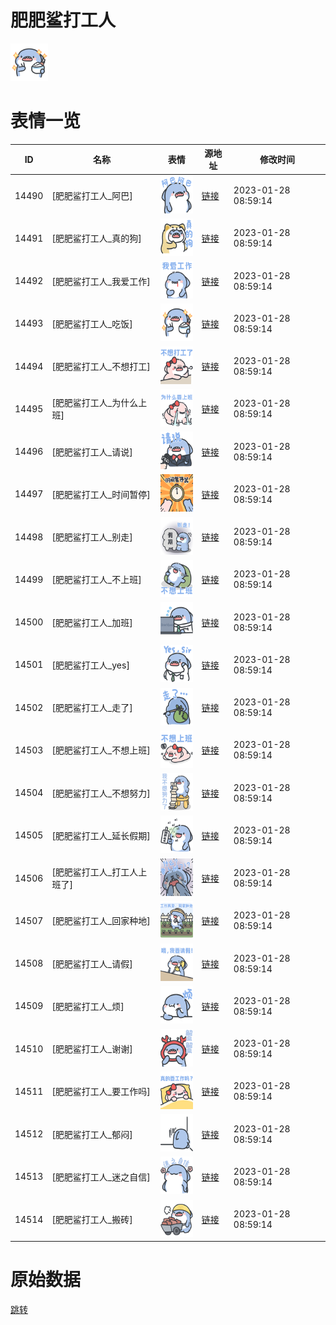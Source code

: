 # 肥肥鲨打工人

<img src="./cover.png" height="60" alt="cover" />

# 表情一览

|ID|名称|表情|源地址|修改时间|
|----|----|----|----|----|
|14490|[肥肥鲨打工人_阿巴]|<img src="./pic/014490_%5B肥肥鲨打工人_阿巴%5D.png" height="60" alt="阿巴"/>|[链接](https://i0.hdslb.com/bfs/garb/item/8a0c0f4fea740006d091a18342b156576498306b.png)|2023-01-28 08:59:14|
|14491|[肥肥鲨打工人_真的狗]|<img src="./pic/014491_%5B肥肥鲨打工人_真的狗%5D.png" height="60" alt="真的狗"/>|[链接](https://i0.hdslb.com/bfs/garb/item/a0d340e56c3056e79cb7db5d7744eb48d35d5cf5.png)|2023-01-28 08:59:14|
|14492|[肥肥鲨打工人_我爱工作]|<img src="./pic/014492_%5B肥肥鲨打工人_我爱工作%5D.png" height="60" alt="我爱工作"/>|[链接](https://i0.hdslb.com/bfs/garb/item/8e1477476d8894fbb30a1a5156a3b76e670912e7.png)|2023-01-28 08:59:14|
|14493|[肥肥鲨打工人_吃饭]|<img src="./pic/014493_%5B肥肥鲨打工人_吃饭%5D.png" height="60" alt="吃饭"/>|[链接](https://i0.hdslb.com/bfs/garb/item/27b4fb7711b8134cab66c6a63af0c02fe657d200.png)|2023-01-28 08:59:14|
|14494|[肥肥鲨打工人_不想打工]|<img src="./pic/014494_%5B肥肥鲨打工人_不想打工%5D.png" height="60" alt="不想打工"/>|[链接](https://i0.hdslb.com/bfs/garb/item/b1a755178bcc561cdbafd6b452ae663dcc3ebacc.png)|2023-01-28 08:59:14|
|14495|[肥肥鲨打工人_为什么上班]|<img src="./pic/014495_%5B肥肥鲨打工人_为什么上班%5D.png" height="60" alt="为什么上班"/>|[链接](https://i0.hdslb.com/bfs/garb/item/6dfa60ad3e355ff2176f31ef4367c08cd9d38516.png)|2023-01-28 08:59:14|
|14496|[肥肥鲨打工人_请说]|<img src="./pic/014496_%5B肥肥鲨打工人_请说%5D.png" height="60" alt="请说"/>|[链接](https://i0.hdslb.com/bfs/garb/item/6a619ad187d221a79869124fec796f9e6597cab4.png)|2023-01-28 08:59:14|
|14497|[肥肥鲨打工人_时间暂停]|<img src="./pic/014497_%5B肥肥鲨打工人_时间暂停%5D.png" height="60" alt="时间暂停"/>|[链接](https://i0.hdslb.com/bfs/garb/item/daf08950af15035118eca73da618c3beb8adefea.png)|2023-01-28 08:59:14|
|14498|[肥肥鲨打工人_别走]|<img src="./pic/014498_%5B肥肥鲨打工人_别走%5D.png" height="60" alt="别走"/>|[链接](https://i0.hdslb.com/bfs/garb/item/482636571539d6a648eed799e08628777b0c803a.png)|2023-01-28 08:59:14|
|14499|[肥肥鲨打工人_不上班]|<img src="./pic/014499_%5B肥肥鲨打工人_不上班%5D.png" height="60" alt="不上班"/>|[链接](https://i0.hdslb.com/bfs/garb/item/f5f24d9fa445186f4e593019e36ffc59273cabb9.png)|2023-01-28 08:59:14|
|14500|[肥肥鲨打工人_加班]|<img src="./pic/014500_%5B肥肥鲨打工人_加班%5D.png" height="60" alt="加班"/>|[链接](https://i0.hdslb.com/bfs/garb/item/d395cdf805b4dd95627b9b2e41a21347b046ddc6.png)|2023-01-28 08:59:14|
|14501|[肥肥鲨打工人_yes]|<img src="./pic/014501_%5B肥肥鲨打工人_yes%5D.png" height="60" alt="yes"/>|[链接](https://i0.hdslb.com/bfs/garb/item/3c52b1d5bbae3cc13958fc937c8f6ab3e64a16fe.png)|2023-01-28 08:59:14|
|14502|[肥肥鲨打工人_走了]|<img src="./pic/014502_%5B肥肥鲨打工人_走了%5D.png" height="60" alt="走了"/>|[链接](https://i0.hdslb.com/bfs/garb/item/8763f8f2fad802ba0d469eab314335b87b9bd5f3.png)|2023-01-28 08:59:14|
|14503|[肥肥鲨打工人_不想上班]|<img src="./pic/014503_%5B肥肥鲨打工人_不想上班%5D.png" height="60" alt="不想上班"/>|[链接](https://i0.hdslb.com/bfs/garb/item/57036f8de0d3092480e7e20354416e268a6cd4ec.png)|2023-01-28 08:59:14|
|14504|[肥肥鲨打工人_不想努力]|<img src="./pic/014504_%5B肥肥鲨打工人_不想努力%5D.png" height="60" alt="不想努力"/>|[链接](https://i0.hdslb.com/bfs/garb/item/acfdaa7fbcede7ef05e0b25258765a8a1e30660d.png)|2023-01-28 08:59:14|
|14505|[肥肥鲨打工人_延长假期]|<img src="./pic/014505_%5B肥肥鲨打工人_延长假期%5D.png" height="60" alt="延长假期"/>|[链接](https://i0.hdslb.com/bfs/garb/item/00ee1ff3beda254450feec509a665ad0ef68aad1.png)|2023-01-28 08:59:14|
|14506|[肥肥鲨打工人_打工人上班了]|<img src="./pic/014506_%5B肥肥鲨打工人_打工人上班了%5D.png" height="60" alt="打工人上班了"/>|[链接](https://i0.hdslb.com/bfs/garb/item/6a84fbc07e9701ea5603bf0a94dc0e5aa12e4f2a.png)|2023-01-28 08:59:14|
|14507|[肥肥鲨打工人_回家种地]|<img src="./pic/014507_%5B肥肥鲨打工人_回家种地%5D.png" height="60" alt="回家种地"/>|[链接](https://i0.hdslb.com/bfs/garb/item/094ac5b2311ab5209b3d013e2d962e7b77c952ac.png)|2023-01-28 08:59:14|
|14508|[肥肥鲨打工人_请假]|<img src="./pic/014508_%5B肥肥鲨打工人_请假%5D.png" height="60" alt="请假"/>|[链接](https://i0.hdslb.com/bfs/garb/item/b3a4a4ac17112a7e0031c8efe7907c7ee7c6dfa2.png)|2023-01-28 08:59:14|
|14509|[肥肥鲨打工人_烦]|<img src="./pic/014509_%5B肥肥鲨打工人_烦%5D.png" height="60" alt="烦"/>|[链接](https://i0.hdslb.com/bfs/garb/item/b01be83b0dcb50e61f523215b47dc7d9cab0f9a8.png)|2023-01-28 08:59:14|
|14510|[肥肥鲨打工人_谢谢]|<img src="./pic/014510_%5B肥肥鲨打工人_谢谢%5D.png" height="60" alt="谢谢"/>|[链接](https://i0.hdslb.com/bfs/garb/item/e6faea388ada28114ee4833c208c72c04dbb1ee0.png)|2023-01-28 08:59:14|
|14511|[肥肥鲨打工人_要工作吗]|<img src="./pic/014511_%5B肥肥鲨打工人_要工作吗%5D.png" height="60" alt="要工作吗"/>|[链接](https://i0.hdslb.com/bfs/garb/item/e34da9ec5d77b253da0e7367f61113f006e9441d.png)|2023-01-28 08:59:14|
|14512|[肥肥鲨打工人_郁闷]|<img src="./pic/014512_%5B肥肥鲨打工人_郁闷%5D.png" height="60" alt="郁闷"/>|[链接](https://i0.hdslb.com/bfs/garb/item/df30e021d78b507c56d76109a69f7fd1b51c5b19.png)|2023-01-28 08:59:14|
|14513|[肥肥鲨打工人_迷之自信]|<img src="./pic/014513_%5B肥肥鲨打工人_迷之自信%5D.png" height="60" alt="迷之自信"/>|[链接](https://i0.hdslb.com/bfs/garb/item/9d012a5d7bc4f9df7498a72df9c8c4dc1581aa11.png)|2023-01-28 08:59:14|
|14514|[肥肥鲨打工人_搬砖]|<img src="./pic/014514_%5B肥肥鲨打工人_搬砖%5D.png" height="60" alt="搬砖"/>|[链接](https://i0.hdslb.com/bfs/garb/item/6f49d567bc04dd810846d67385fdb2706a2c2833.png)|2023-01-28 08:59:14|

# 原始数据

[跳转](./raw.json)

